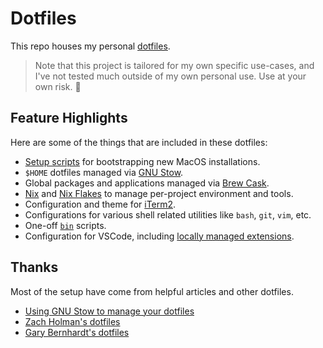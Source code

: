 # Dotfiles

This repo houses my personal [dotfiles](https://dotfiles.github.io/).

> Note that this project is tailored for my own specific use-cases, and I've not
> tested much outside of my own personal use. Use at your own risk. 🚧

## Feature Highlights

Here are some of the things that are included in these dotfiles:

- [Setup scripts](scripts/bootstrap.sh) for bootstrapping new MacOS installations.
- `$HOME` dotfiles managed via [GNU Stow](https://www.gnu.org/software/stow/).
- Global packages and applications managed via [Brew Cask](https://github.com/Homebrew/homebrew-cask).
- [Nix](https://nixos.org/) and [Nix Flakes](https://zero-to-nix.com/concepts/flakes) to manage per-project environment and tools.
- Configuration and theme for [iTerm2](https://iterm2.com/).
- Configurations for various shell related utilities like `bash`, `git`, `vim`, etc.
- One-off [`bin`](macos/home/bin/.bin) scripts.
- Configuration for VSCode, including [locally managed extensions](macos/home/vscode-extensions).

## Thanks

Most of the setup have come from helpful articles and other dotfiles.

- [Using GNU Stow to manage your dotfiles](http://brandon.invergo.net/news/2012-05-26-using-gnu-stow-to-manage-your-dotfiles.html)
- [Zach Holman's dotfiles](https://github.com/holman/dotfiles)
- [Gary Bernhardt's dotfiles](https://github.com/garybernhardt/dotfiles)
